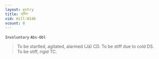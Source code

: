 ```yaml
---
layout: entry
title: འཁོབ་
vid: Hill:0146
vcount: 0
---
```

`Involuntary` `Abs-Obl`
> To be startled, agitated, alarmed (Jä) CD\.
 To be stiff due to cold DS\.
 To be stiff, rigid TC\.


